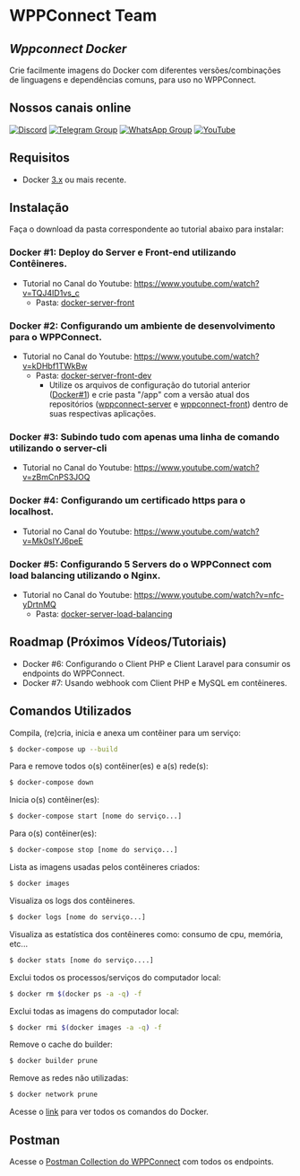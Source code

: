 # WPPConnect Team
## _Wppconnect Docker_

Crie facilmente imagens do Docker com diferentes versões/combinações de linguagens e dependências comuns, para uso no WPPConnect.

## Nossos canais online

[![Discord](https://img.shields.io/discord/844351092758413353?color=blueviolet&label=Discord&logo=discord&style=flat)](https://discord.gg/zufsDRjxUQ)
[![Telegram Group](https://img.shields.io/badge/Telegram-Group-32AFED?logo=telegram)](https://t.me/wppconnect)
[![WhatsApp Group](https://img.shields.io/badge/WhatsApp-Group-25D366?logo=whatsapp)](https://chat.whatsapp.com/C1ChjyShl5cA7KvmtecF3L)
[![YouTube](https://img.shields.io/youtube/channel/subscribers/UCD7J9LG08PmGQrF5IS7Yv9A?label=YouTube)](https://www.youtube.com/c/wppconnect)

## Requisitos

* Docker [3.x](https://www.docker.com/get-started) ou mais recente.

## Instalação

Faça o download da pasta correspondente ao tutorial abaixo para instalar:

### Docker #1: Deploy do Server e Front-end utilizando Contêineres.
- Tutorial no Canal do Youtube: https://www.youtube.com/watch?v=TQJ4ID1vs_c
  - Pasta: [docker-server-front](./docker-server-front)
  
### Docker #2: Configurando um ambiente de desenvolvimento para o WPPConnect.
- Tutorial no Canal do Youtube: https://www.youtube.com/watch?v=kDHbf1TWkBw
  - Pasta: [docker-server-front-dev](./docker-server-front-dev)
    - Utilize os arquivos de configuração do tutorial anterior ([Docker#1](https://www.youtube.com/watch?v=TQJ4ID1vs_c)) e crie pasta "/app" com a versão atual dos repositórios ([wppconnect-server](https://github.com/wppconnect-team/wppconnect-server) e [wppconnect-front](https://github.com/wppconnect-team/wppconnect-frontend)) dentro de suas respectivas aplicações.

### Docker #3:  Subindo tudo com apenas uma linha de comando utilizando o server-cli
- Tutorial no Canal do Youtube: https://www.youtube.com/watch?v=zBmCnPS3JOQ

### Docker #4: Configurando um certificado https para o localhost.
- Tutorial no Canal do Youtube: https://www.youtube.com/watch?v=Mk0sIYJ6peE

### Docker #5: Configurando 5 Servers do o WPPConnect com load balancing utilizando o Nginx.
- Tutorial no Canal do Youtube: https://www.youtube.com/watch?v=nfc-yDrtnMQ
  - Pasta: [docker-server-load-balancing](./docker-server-load-balancing)

## Roadmap (Próximos Vídeos/Tutoriais)
- Docker #6: Configurando o Client PHP e Client Laravel para consumir os endpoints do WPPConnect.
- Docker #7: Usando webhook com Client PHP e MySQL em contêineres.

## Comandos Utilizados

Compila, (re)cria, inicia e anexa um contêiner para um serviço:
``` bash
$ docker-compose up --build
```

Para e remove todos o(s) contêiner(es) e a(s) rede(s):
``` bash
$ docker-compose down
```

Inicia o(s) contêiner(es):
``` bash
$ docker-compose start [nome do serviço...]
```

Para o(s) contêiner(es):
``` bash
$ docker-compose stop [nome do serviço...]
```

Lista as imagens usadas pelos contêineres criados:
``` bash
$ docker images
```

Visualiza os logs dos contêineres.
``` bash
$ docker logs [nome do serviço...]
```

Visualiza as estatística dos contêineres como: consumo de cpu, memória, etc...
``` bash
$ docker stats [nome do serviço....]
```

Exclui todos os processos/serviços do computador local:
``` bash
$ docker rm $(docker ps -a -q) -f  
```

Exclui todas as imagens do computador local:
``` bash
$ docker rmi $(docker images -a -q) -f
```

Remove o cache do builder:
``` bash
$ docker builder prune
```

Remove as redes não utilizadas:
``` bash
$ docker network prune
```

Acesse o [link](https://docs.docker.com/reference/) para ver todos os comandos do Docker.

## Postman
Acesse o [Postman Collection do WPPConnect](https://www.postman.com/hbdbim/workspace/wppconnect-server) com todos os endpoints.
